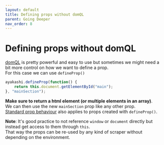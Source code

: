 ```yaml
---
layout: default
title: Defining props without domQL
parent: Going Deeper
nav_order: 8
---
```


# Defining props without domQL

[domQL](/docs/guide/querying-with-domql.html) is pretty powerful and easy to use but sometimes we might need a bit more control
on how we want to define a prop.  
For this case we can use `defineProp()`

```js
ayakashi.defineProp(function() {
    return this.document.getElementById("main");
}, "mainSection");
```

**Make sure to return a html element (or multiple elements in an array)**.  
We can then use the new `mainSection` prop like any other prop.  
[Standard prop behaviour](/docs/going_deeper/re-evaluating-props.html) also applies to props created with `defineProp()`.

**Note**: It's good practice to not reference `window` or `document` directly
but instead get access to them through `this`.  
That way the props can be re-used by any kind of scraper without depending on the environment.
